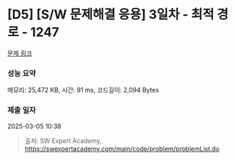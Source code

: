 # [D5] [S/W 문제해결 응용] 3일차 - 최적 경로 - 1247 

[문제 링크](https://swexpertacademy.com/main/code/problem/problemDetail.do?contestProbId=AV15OZ4qAPICFAYD) 

### 성능 요약

메모리: 25,472 KB, 시간: 91 ms, 코드길이: 2,094 Bytes

### 제출 일자

2025-03-05 10:38



> 출처: SW Expert Academy, https://swexpertacademy.com/main/code/problem/problemList.do